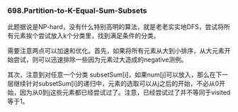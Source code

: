 ### 698.Partition-to-K-Equal-Sum-Subsets

此题据说是NP-hard，没有什么特别高明的算法，就是老老实实地DFS，尝试将所有元素挨个尝试放入k个分类里，找到满足条件的分类。

需要注意两点可以加速和优化。首先，如果将所有元素从大到小排序，从大元素开始尝试，则可以迅速排除一些因为元素过大造成的negative测例。

其次，注意到对任意一个分类 subsetSum[i]，如果num[j]可以放入，那么在下一层继续针对subsetSum[i]的递归中，元素的选取可以从j之后的开始，不必从0开始，因为从0到j这些元素都已经尝试过了。注意，已经尝试过了并不等同于visited等于1。
